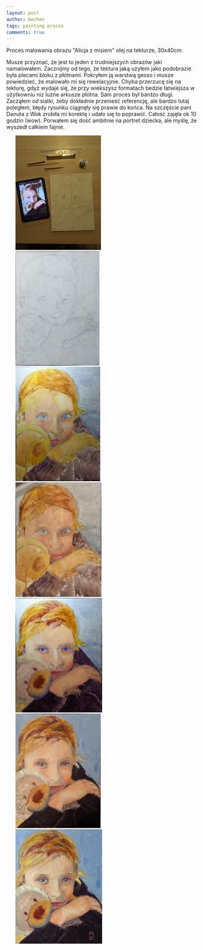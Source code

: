 ```yaml
---
layout: post
author: bochen
tags: painting proces
comments: true
---
```

Proces malowania obrazu "Alicja z misiem" olej na tekturze, 30x40cm.

Musze przyznać, że jest to jeden z trudniejszych obrazów jaki namalowałem. 
Zacznijmy od tego, że tektura jaką użyłem jako podobrazie była plecami bloku z płótnami. Pokryłem ją warstwą gesso i musze powiedzieć, że malowało mi się rewelacyjnie. Chyba przerzucę się na tekturę, gdyż wydaje się, że przy wiekszysz formatach bedzie łatwiejsza w użytkowniu niz luźne arkusze płótna. 
Sam proces był bardzo długi. Zacząłem od siatki, żeby dokładnie przenieść referencję, ale bardzo tutaj poległem, błędy rysunku ciągnęły się prawie do końca. Na szczęście pani Danuta z Wok zrobiła mi korektę i udało się to poprawić. Całość zajęła ok 10 godzin (wow).
Porwałem się dość ambitnie na portret dziecka, ale myślę, że wyszedł całkiem fajnie.


<ul id="media" class="clearfix justified-gallery">
<div
            class="albumList"
            data-sub-html=""
            data-download-url="../assets/images/013_alicja_z_misiem/large_000.jpg"
            data-src="../assets/images/013_alicja_z_misiem/large_000.jpg"
            data-exthumbimage="../assets/images/013_alicja_z_misiem/thumb_000.jpg"
            >
            <a href="../assets/images/013_alicja_z_misiem/large_000.jpg">
            <img src="../assets/images/013_alicja_z_misiem/small_000.jpg" height="300" />
            </a>
            </div>
<div
            class="albumList"
            data-sub-html=""
            data-download-url="../assets/images/013_alicja_z_misiem/large_001.jpg"
            data-src="../assets/images/013_alicja_z_misiem/large_001.jpg"
            data-exthumbimage="../assets/images/013_alicja_z_misiem/thumb_001.jpg"
            >
            <a href="../assets/images/013_alicja_z_misiem/large_001.jpg">
            <img src="../assets/images/013_alicja_z_misiem/small_001.jpg" height="300" />
            </a>
            </div>
<div
            class="albumList"
            data-sub-html=""
            data-download-url="../assets/images/013_alicja_z_misiem/large_002.jpg"
            data-src="../assets/images/013_alicja_z_misiem/large_002.jpg"
            data-exthumbimage="../assets/images/013_alicja_z_misiem/thumb_002.jpg"
            >
            <a href="../assets/images/013_alicja_z_misiem/large_002.jpg">
            <img src="../assets/images/013_alicja_z_misiem/small_002.jpg" height="300" />
            </a>
            </div>
<div
            class="albumList"
            data-sub-html=""
            data-download-url="../assets/images/013_alicja_z_misiem/large_003.jpg"
            data-src="../assets/images/013_alicja_z_misiem/large_003.jpg"
            data-exthumbimage="../assets/images/013_alicja_z_misiem/thumb_003.jpg"
            >
            <a href="../assets/images/013_alicja_z_misiem/large_003.jpg">
            <img src="../assets/images/013_alicja_z_misiem/small_003.jpg" height="300" />
            </a>
            </div>
<div
            class="albumList"
            data-sub-html=""
            data-download-url="../assets/images/013_alicja_z_misiem/large_004.jpg"
            data-src="../assets/images/013_alicja_z_misiem/large_004.jpg"
            data-exthumbimage="../assets/images/013_alicja_z_misiem/thumb_004.jpg"
            >
            <a href="../assets/images/013_alicja_z_misiem/large_004.jpg">
            <img src="../assets/images/013_alicja_z_misiem/small_004.jpg" height="300" />
            </a>
            </div>
<div
            class="albumList"
            data-sub-html=""
            data-download-url="../assets/images/013_alicja_z_misiem/large_005.jpg"
            data-src="../assets/images/013_alicja_z_misiem/large_005.jpg"
            data-exthumbimage="../assets/images/013_alicja_z_misiem/thumb_005.jpg"
            >
            <a href="../assets/images/013_alicja_z_misiem/large_005.jpg">
            <img src="../assets/images/013_alicja_z_misiem/small_005.jpg" height="300" />
            </a>
            </div>
<div
            class="albumList"
            data-sub-html=""
            data-download-url="../assets/images/013_alicja_z_misiem/large_006.jpg"
            data-src="../assets/images/013_alicja_z_misiem/large_006.jpg"
            data-exthumbimage="../assets/images/013_alicja_z_misiem/thumb_006.jpg"
            >
            <a href="../assets/images/013_alicja_z_misiem/large_006.jpg">
            <img src="../assets/images/013_alicja_z_misiem/small_006.jpg" height="300" />
            </a>
            </div>
</ul>